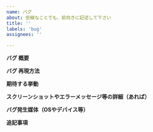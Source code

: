 ```yaml
---
name: バグ
about: 些細なことでも、前向きに記述して下さい
title: ''
labels: 'bug'
assignees: ''

---
```


**バグ 概要**

**バグ 再現方法**

**期待する挙動**

**スクリーンショットやエラーメッセージ等の詳細（あれば）**

**バグ発生媒体（OSやデバイス等）**

**追記事項**
